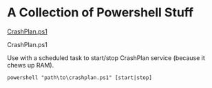 # A Collection of Powershell Stuff

 [CrashPlan.ps1](#crashplan)

 <a name="crashplan"></a>
 CrashPlan.ps1
 
 Use with a scheduled task to start/stop CrashPlan service (because it chews up RAM).
 
 `powershell "path\to\crashplan.ps1" [start|stop]`
